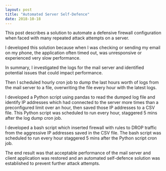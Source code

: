 ```yaml
---
layout: post
title: "Automated Server Self-Defence"
date: 2018-10-18
---
```


This post describes a solution to automate a defensive firewall configuration when faced with many repeated attack attempts on a server.

I developed this solution because when I was checking or sending my email on my phone, the application often timed out, was unresponsive or experienced very slow performance.

In summary, I investigated the logs for the mail server and identified potential issues that could impact performance.

Then I scheduled hourly cron job to dump the last hours worth of logs from the mail server to a file, overwriting the file every hour with the latest logs.

I developed a Python script using pandas to read the dumped log file and identify IP addresses which had connected to the server more times than a preconfigured limit over an hour, then saved those IP addresses to a CSV file. This Python script was scheduled to run every hour, staggered 5 mins after the log dump cron job.

I developed a bash script which inserted firewall with rules to DROP traffic from the aggressive IP addresses saved in the CSV file. The bash script was scheduled to run every hour staggered 5 mins after the Python script cron job.

The end result was that acceptable performance of the mail server and client application was restored and an automated self-defence solution was established to prevent further attack attempts.
